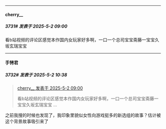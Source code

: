 ﻿
*****

####  cherry__  
##### 3731#       发表于 2025-5-2 09:00

看b站视频的评论区感觉本作国内女玩家好多啊，一口一个总司宝宝斋藤一宝宝久坂玄瑞宝宝


*****

####  手铐君  
##### 3732#       发表于 2025-5-2 10:38

<blockquote><a href="httphttps://stage1st.com/2b/forum.php?mod=redirect&amp;goto=findpost&amp;pid=67773869&amp;ptid=2092342" target="_blank">cherry__ 发表于 2025-5-2 09:00</a>

看b站视频的评论区感觉本作国内女玩家好多啊，一口一个总司宝宝斋藤一宝宝久坂玄瑞宝宝 ...</blockquote>
之前我搜的时候也发现了，我印象里貌似女性向游戏挺多的新选组的故事？估计被这个背景故事吸引来了

